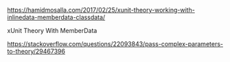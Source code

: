 
https://hamidmosalla.com/2017/02/25/xunit-theory-working-with-inlinedata-memberdata-classdata/

xUnit Theory With MemberData

https://stackoverflow.com/questions/22093843/pass-complex-parameters-to-theory/29467396